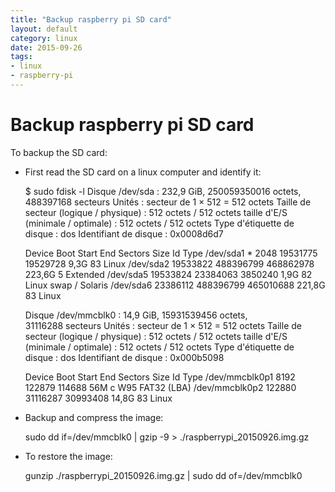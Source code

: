 ```yaml
---
title: "Backup raspberry pi SD card"
layout: default
category: linux
date: 2015-09-26
tags:
- linux
- raspberry-pi
---
```


# Backup raspberry pi SD card

To backup the SD card:

- First read the SD card on a linux computer and identify it:

    $ sudo fdisk -l
    Disque /dev/sda : 232,9 GiB, 250059350016 octets, 488397168 secteurs
    Unités : secteur de 1 × 512 = 512 octets
    Taille de secteur (logique / physique) : 512 octets / 512 octets
    taille d'E/S (minimale / optimale) : 512 octets / 512 octets
    Type d'étiquette de disque : dos
    Identifiant de disque : 0x0008d6d7

    Device     Boot    Start       End   Sectors   Size Id Type
    /dev/sda1  *        2048  19531775  19529728   9,3G 83 Linux
    /dev/sda2       19533822 488396799 468862978 223,6G  5 Extended
    /dev/sda5       19533824  23384063   3850240   1,9G 82 Linux swap / Solaris
    /dev/sda6       23386112 488396799 465010688 221,8G 83 Linux

    Disque /dev/mmcblk0 : 14,9 GiB, 15931539456 octets, 31116288 secteurs
    Unités : secteur de 1 × 512 = 512 octets
    Taille de secteur (logique / physique) : 512 octets / 512 octets
    taille d'E/S (minimale / optimale) : 512 octets / 512 octets
    Type d'étiquette de disque : dos
    Identifiant de disque : 0x000b5098

    Device         Boot  Start      End  Sectors  Size Id Type
    /dev/mmcblk0p1        8192   122879   114688   56M  c W95 FAT32 (LBA)
    /dev/mmcblk0p2      122880 31116287 30993408 14,8G 83 Linux

- Backup and compress the image:

    sudo dd if=/dev/mmcblk0 | gzip -9 > ./raspberrypi_20150926.img.gz

- To restore the image:

    gunzip ./raspberrypi_20150926.img.gz | sudo dd of=/dev/mmcblk0
